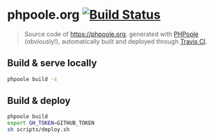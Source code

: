 # phpoole.org [![Build Status](https://travis-ci.org/PHPoole/phpoole.github.io.svg?branch=master)](https://travis-ci.org/PHPoole/phpoole.github.io)

> Source code of https://phpoole.org, generated with [PHPoole](https://github.com/PHPoole/) (obviously!), automatically built and deployed through [Travis CI](https://travis-ci.org/PHPoole/phpoole.github.io).

## Build & serve locally

```bash
phpoole build -s
```

## Build & deploy

```bash
phpoole build
export GH_TOKEN=GITHUB_TOKEN
sh scripts/deploy.sh
```
